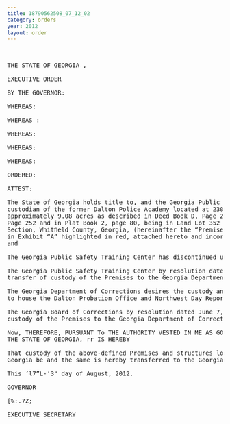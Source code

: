 ```yaml
---
title: 18790562508_07_12_02
category: orders
year: 2012
layout: order
---
```


<pre> 

THE STATE OF GEORGIA ,

EXECUTIVE ORDER

BY THE GOVERNOR:

WHEREAS:

WHEREAS :

WHEREAS:

WHEREAS:

WHEREAS:

ORDERED:

ATTEST:

The State of Georgia holds title to, and the Georgia Public Safety Training Center is the
custodian of the former Dalton Police Academy located at 230 Brickyard Road, Dalton;
approximately 9.08 acres as described in Deed Book D, Page 29 and Deed Book 152,
Page 252 and in Plat Book 2, page 80, being in Land Lot 352 of the 12th District, 3rd
Section, Whitﬁeld County, Georgia, (hereinafter the “Premises”), as more fully described
in Exhibit “A” highlighted in red, attached hereto and incorporated herein by reference;
and

The Georgia Public Safety Training Center has discontinued use of the Premises; and

The Georgia Public Safety Training Center by resolution dated July 10, 2012, requested a
transfer of custody of the Premises to the Georgia Department of Corrections; and

The Georgia Department of Corrections desires the custody and control of the Premises
to house the Dalton Probation Office and Northwest Day Reporting Center; and

The Georgia Board of Corrections by resolution dated June 7, 2012, requested transfer of
custody of the Premises to the Georgia Department of Corrections.

Now, THEREFORE, PURSUANT To THE AUTHORITY VESTED IN ME AS GOVERNOR OF
THE STATE OF GEORGIA, rr IS HEREBY

That custody of the above-defined Premises and structures located in Whitﬁeld County,
Georgia be and the same is hereby transferred to the Georgia Department of Corrections.

This ’l7”L-'3" day of August, 2012.

GOVERNOR

[%:.7Z;

EXECUTIVE SECRETARY

</pre>

